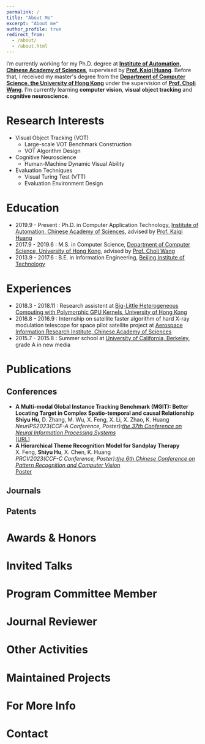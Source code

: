 ```yaml
---
permalink: /
title: "About Me"
excerpt: "About me"
author_profile: true
redirect_from: 
  - /about/
  - /about.html
---
```


I’m currently working for my Ph.D. degree at **[Institute of Automation, Chinese Academy of Sciences](http://www.ia.cas.cn/)**, supervised by **[Prof. Kaiqi Huang](https://people.ucas.ac.cn/~huangkaiqi)**. Before that, I received my master's degree from the **[Department of Computer Science, the University of Hong Kong](https://www.cs.hku.hk/)** under the supervision of **[Prof. Choli Wang](https://www.cs.hku.hk/people/academic-staff/clwang)**.
I’m currently learning **computer vision**, **visual object tracking** and **cognitive neuroscience**.

<!-- News -->

Research Interests
======
- Visual Object Tracking (VOT)
  - Large-scale VOT Benchmark Construction
  - VOT Algorithm Design
- Cognitive Neuroscience
  - Human-Machine Dynamic Visual Ability
- Evaluation Techniques
  - Visual Turing Test (VTT)
  - Evaluation Environment Design

Education
======
* 2019.9 - Present : Ph.D. in  Computer Application Technology, [Institute of Automation, Chinese Academy of Sciences](http://www.ia.cas.cn/), advised by [Prof. Kaiqi Huang](https://people.ucas.ac.cn/~huangkaiqi)
* 2017.9 - 2019.6 : M.S. in Computer Science, [Department of Computer Science, University of Hong Kong](https://www.cs.hku.hk/), advised by [Prof. Choli Wang](https://www.cs.hku.hk/people/academic-staff/clwang)
* 2013.9 - 2017.6 : B.E. in Information Engineering, [Beijing Institute of Technology](https://english.bit.edu.cn/)


Experiences
======
* 2018.3 - 2018.11 : Research assistent at [Big-Little Heterogeneous Computing with Polymorphic GPU Kernels, University of Hong Kong](https://i.cs.hku.hk/~clwang/big_little_GPU.htm)
* 2016.8 - 2016.9 : Internship on satellite faster algorithm of hard X-ray modulation telescope for space pilot satellite project at [Aerospace Information Research Institute, Chinese Academy of Sciences](http://aircas.ac.cn/)
* 2015.7 - 2015.8 : Summer school at [University of California, Berkeley](https://www.berkeley.edu/), grade A in new media

Publications
======

## Conferences
* **A Multi-modal Global Instance Tracking Benchmark (MGIT): Better Locating Target in Complex Spatio-temporal and causal Relationship**<br>
  **Shiyu Hu**, D. Zhang, M. Wu, X. Feng, X. Li, X. Zhao, K. Huang<br>
  *NeurIPS2023(CCF-A Conference, Poster):[the 37th Conference on Neural Information Processing Systems](https://neurips.cc/Conferences/2023)*<br>
  [[URL](http://videocube.aitestunion.com/)] 
* **A Hierarchical Theme Recognition Model for Sandplay Therapy**<br>
  X. Feng, **Shiyu Hu**, X. Chen, K. Huang<br>
  *PRCV2023(CCF-C Conference, Poster):[the 6th Chinese Conference on Pattern Recognition and Computer Vision](https://www.prcv2023.cn/2023prcv)*<br>
  [Poster](https://huuuuusy.github.io/files/PRCV23-poster.pdf)


## Journals

## Patents



Awards & Honors
======
<!-- * 2023 Zhu Li Yuehua Excellent Doctoral Student Award of Chinese Academy of Sciences
  (中国科学院朱李月华优秀博士生奖)
* 2023 CSC Scholarship
* 2022, 2023 Merit Student of University of Chinese Academy of Sciences <br>
  (中国科学院大学三好学生）
* 2017 Merit Student of Chinese Academy of Sciences <br>
  (中国科学院优秀共青团员）
* 2017, 2018 Merit Student of University of Chinese Academy of Sciences <br>
  (中国科学院大学优秀共青团员）
* 2017 Third Prize of the National Scholarship
* 2018 Second Prize in China Undergraduate Mathematical Contest in Modeling

* 2017, 2018 Outstanding Individual of Students' Association Union
* 2018 Third Prize of the "UCAS Cup" Innovation and Entrepreneurship Competition
* 2018 Outstanding Volunteer of IEEE UCAS Branch
* 2017 Outstanding Member of UCAS National Flag Guard
* 2017 Third Prize in the 4th Undergraduate National Flag Raiser Competition -->


Invited Talks
======
<!-- * 2023.9.29 Invited talk "Multi-Agent Deep Reinforcement Learning: Background and Recent Works" at [SpaceTimeLab, University College London](https://www.ucl.ac.uk/civil-environmental-geomatic-engineering/research/groups-centres-and-sections/spacetimelab)<br>
* 2023.9.8 Invited talk "Research Experience Sharing" at [School of Emergency Management Science and Engineering, University of Chinese Academy of Sciences](https://emse.ucas.edu.cn/index.php/zh)<br>
* 2022.8.25 Invited talk "Deep Reinforcement Learning: Background and Recent Works" at [Institute of Mechanics, Chinese Academy of Sciences](http://www.imech.ac.cn/)<br>
* 2022.7.24 Invited talk "Relation-Aware Credit Assignment for Ad-Hoc Cooperation in Multi-Agent Deep Reinforcement Learning" at [2022 IJCAI workshop on Ad Hoc Teamwork](https://sites.google.com/view/ad-hoc-teamwork)<br>
  [[Slides](https://huuuuusy.github.io/files/RACA.pdf)] -->


Program Committee Member
======
<!-- * IJCAI 2023：[the 32nd International Joint Conference on Artificial Intelligence](https://ijcai-23.org/)
* ECAI 2023：[the 26th European Conference on Artificial Intelligence](https://ecai2023.eu/)
* MRS 2023：[the 4th International Symposium on Multi-Robot and Multi-Agent Systems](https://sites.bu.edu/mrs2023/)
* CAC 2023: [the Chinese Automation Congress](https://www.cac2023.org.cn/)
* IVPAI 2023: [the 5th International Conference on Image, Video Processing and Artificial Intelligence](https://www.ivpai.org)
* ICML 2022: [the 39th International Conference on Machine Learning](https://icml.cc/Conferences/2022)
* CAC 2022: [the Chinese Automation Congress](http://www.cac2022.org.cn/) -->


Journal Reviewer
======
<!-- * TNNLS: [IEEE Transactions on Neural Networks and Learning Systems](https://ieeexplore.ieee.org/xpl/RecentIssue.jsp?punumber=5962385) -->

Other Activities
======
<!-- * 2022.7 [The IEEE CIS Student and Early Career mentoring program](https://wcci2022.org/ieee-cis-student-and-early-career-mentoring-program/)
* 2017.9 - 2018.7 : President of the Students' Association Union
* 2017.9 - 2018.7 : Vice President of the Student Union
* 2016.9 - 2018.7 : Vice Captain of UCAS National Flag Guard
* 2017 [Talk on the Preparation of the College Entrance Examination](https://ln.qq.com/zt2017/gaokao2017/pc.htm?pgv_ref=aio2015&ptlang=2052}{Guide to Registration)
* 2017 [Cover Person of UCAS School Magazine](https://huuuuusy.github.io/files/201704.pdf)
* 2018 [Repot by UCAS School Magazine](https://huuuuusy.github.io/files/201803.pdf)
* 2017 [Book1](https://book.yunzhan365.com/stpe/ajje/mobile/index.html#p=1) about student activities
* 2018 [Book2](https://huuuuusy.github.io/files/book2.pdf) about student activities -->


Maintained Projects
======
<!-- * [Multi-Agent Reinforcement Learning Papers](https://github.com/huuuuusy/Multi-Agent-Reinforcement-Learning-papers)  [![GitHub stars](https://img.shields.io/github/stars/huuuuusy/Multi-Agent-Reinforcement-Learning-papers)](https://github.com/huuuuusy/Multi-Agent-Reinforcement-Learning-papers/stargazers)  ![GitHub last commit](https://img.shields.io/github/last-commit/huuuuusy/Multi-Agent-Reinforcement-Learning-papers?label=last%20update)
* [Multi-Agent Reinforcement Learning Papers with Code](https://github.com/huuuuusy/MARL-papers-with-code)  [![GitHub stars](https://img.shields.io/github/stars/huuuuusy/MARL-papers-with-code)](https://github.com/huuuuusy/MARL-papers-with-code/stargazers)  ![GitHub last commit](https://img.shields.io/github/last-commit/huuuuusy/MARL-papers-with-code?label=last%20update)
* [Multi-Agent Reinforcement Learning Resources Collection](https://github.com/huuuuusy/MARL-resources-collection)  [![GitHub stars](https://img.shields.io/github/stars/huuuuusy/MARL-resources-collection)](https://github.com/huuuuusy/MARL-resources-collection/stargazers)  ![GitHub last commit](https://img.shields.io/github/last-commit/huuuuusy/MARL-resources-collection?label=last%20update)
* [Adversarial Reinforcement Learning Papers](https://github.com/huuuuusy/Adversarial-Reinforcement-Learning-Papers)  [![GitHub stars](https://img.shields.io/github/stars/huuuuusy/Adversarial-Reinforcement-Learning-Papers)](https://github.com/huuuuusy/Adversarial-Reinforcement-Learning-Papers/stargazers)  ![GitHub last commit](https://img.shields.io/github/last-commit/huuuuusy/Adversarial-Reinforcement-Learning-Papers?label=last%20update) -->


For More Info
======
<!-- * [Pattern Recognition and Intelligent System Development Laboratory](http://lamp.ucas.ac.cn/)
* [Intelligence of Human-Computer Competition](http://turingai.ia.ac.cn/)
* [Research Group of Intelligent Gaming](http://www.ig.ia.ac.cn:81/)
* [Center for Research on Intelligent System and Engineering](http://www.crise.ia.ac.cn/)
* [Institute of Automation, Chinese Academy of Sciences](http://www.ia.cas.cn/)
* [University of Chinese Academy of Sciences](https://www.ucas.ac.cn/)
 -->

Contact
======
<!-- * chenhao915@mails.ucas.ac.cn (Main)
* hao.chen@ucl.ac.uk (Valid from 2023.9 - 2024.8)
* chenhao2019@ia.ac.cn (Expired) -->
